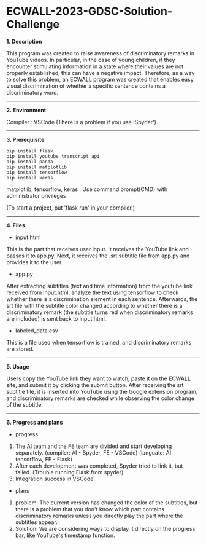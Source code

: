 # ECWALL-2023-GDSC-Solution-Challenge

**1. Description**

This program was created to raise awareness of discriminatory remarks in YouTube videos. In particular, in the case of young children, if they encounter stimulating information in a state where their values are not properly established, this can have a negative impact. Therefore, as a way to solve this problem, an ECWALL program was created that enables easy visual discrimination of whether a specific sentence contains a discriminatory word.

* * *
**2. Environment**

 Compiler : VSCode (There is a problem if you use 'Spyder')
 
* * *
**3. Prerequisite**
```
pip install flask
pip install youtube_transcript_api
pip install panda
pip install matplotlib
pip install tensorflow
pip install keras
```
matplotlib, tensorflow, keras : Use command prompt(CMD) with administrator privileges

(To start a project, put 'flask run' in your compiler.)

* * *
**4. Files**
- input.html

This is the part that receives user input. It receives the YouTube link and passes it to app.py.
Next, it receives the .srt subtitle file from app.py and provides it to the user.
- app.py

After extracting subtitles (text and time information) from the youtube link received from input.html, analyze the text using tensorflow to check whether there is a discrimination element in each sentence. Afterwards, the srt file with the subtitle color changed according to whether there is a discriminatory remark (the subtitle turns red when discriminatory remarks are included) is sent back to input.html.
- labeled_data.csv

This is a file used when tensorflow is trained, and discriminatory remarks are stored.

* * *
**5. Usage**

Users copy the YouTube link they want to watch, paste it on the ECWALL site, and submit it by clicking the submit button. After receiving the srt subtitle file, it is inserted into YouTube using the Google extension program, and discriminatory remarks are checked while observing the color change of the subtitle.

* * *
**6. Progress and plans**
- progress
1. The AI team and the FE team are divided and start developing separately.
(compiler: AI - Spyder, FE - VSCode)
(languate: AI - tensorflow, FE - Flask)
2. After each development was completed, Spyder tried to link it, but failed.
(Trouble running Flask from spyder)
3. Integration success in VSCode
- plans
1. problem: 
The current version has changed the color of the subtitles, but there is a problem that you don't know which part contains discriminatory remarks unless you directly play the part where the subtitles appear. 
2. Solution: 
We are considering ways to display it directly on the progress bar, like YouTube's timestamp function.
